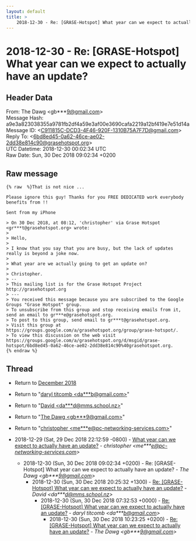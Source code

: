 ```yaml
---
layout: default
title: >
    2018-12-30 - Re: [GRASE-Hotspot] What year can we expect to actually have an update?
---
```


# 2018-12-30 - Re: [GRASE-Hotspot] What year can we expect to actually have an update?

## Header Data

From: The Dawg \<gb***9@gmail.com\><br>
Message Hash: a9e3a823038355a9781fb2df4a59e3af00e3690cafa2219a12bf419e7e51d14a<br>
Message ID: \<C911815C-DCD3-4F46-920F-1310B75A7F7D@gmail.com\><br>
Reply To: \<6bd8ed45-0a62-46ce-ae02-2dd38e814c90@grasehotspot.org\><br>
UTC Datetime: 2018-12-30 00:02:34 UTC<br>
Raw Date: Sun, 30 Dec 2018 09:02:34 +0200<br>

## Raw message

```
{% raw  %}That is not nice ...

Please ignore this guy! Thanks for you FREE DEDICATED work everybody benefits from !!

Sent from my iPhone

> On 30 Dec 2018, at 08:12, 'christopher' via Grase Hotspot <gr***t@grasehotspot.org> wrote:
> 
> Hello,
> 
> I know that you say that you are busy, but the lack of updates really is beyond a joke now.
> 
> What year are we actually going to get an update on?
> 
> Christopher.
> -- 
> This mailing list is for the Grase Hotspot Project http://grasehotspot.org
> --- 
> You received this message because you are subscribed to the Google Groups "Grase Hotspot" group.
> To unsubscribe from this group and stop receiving emails from it, send an email to gr***e@grasehotspot.org.
> To post to this group, send email to gr***t@grasehotspot.org.
> Visit this group at https://groups.google.com/a/grasehotspot.org/group/grase-hotspot/.
> To view this discussion on the web visit https://groups.google.com/a/grasehotspot.org/d/msgid/grase-hotspot/6bd8ed45-0a62-46ce-ae02-2dd38e814c90%40grasehotspot.org.
{% endraw %}
```

## Thread

+ Return to [December 2018](/archive/2018/12)

+ Return to "[daryl titcomb <da***b<span>@</span>gmail.com>](/authors/da___b_at_gmail_com)"
+ Return to "[David <da***d<span>@</span>mms.school.nz>](/authors/da___d_at_mms_school_nz)"
+ Return to "[The Dawg <gb***9<span>@</span>gmail.com>](/authors/gb___9_at_gmail_com)"
+ Return to "[christopher <me***e<span>@</span>pc-networking-services.com>](/authors/me___e_at_pcnetworkingservices_com)"

+ 2018-12-29 (Sat, 29 Dec 2018 22:12:59 -0800) - [What year can we expect to actually have an update?](/archive/2018/12/d122903beb1114b080aa26cc2644b4b092a8a774204fa403280680ed79c928e4) - _christopher \<me***e@pc-networking-services.com\>_
  + 2018-12-30 (Sun, 30 Dec 2018 09:02:34 +0200) - Re: [GRASE-Hotspot] What year can we expect to actually have an update? - _The Dawg \<gb***9@gmail.com\>_
    + 2018-12-30 (Sun, 30 Dec 2018 20:25:32 +1300) - [Re: [GRASE-Hotspot] What year can we expect to actually have an update?](/archive/2018/12/7326054a3483289655554c5fe9fcc9e95924f51e7a15e3d583caa6599b7dd1b9) - _David \<da***d@mms.school.nz\>_
      + 2018-12-30 (Sun, 30 Dec 2018 07:32:53 +0000) - [Re: [GRASE-Hotspot] What year can we expect to actually have an update?](/archive/2018/12/191016a4f29781c48de18838428e1c57ecce98940c045c827d2dd2ce327568d1) - _daryl titcomb \<da***b@gmail.com\>_
        + 2018-12-30 (Sun, 30 Dec 2018 10:23:25 +0200) - [Re: [GRASE-Hotspot] What year can we expect to actually have an update?](/archive/2018/12/da55fb72fe3488114012fa07e0995fe147b831f3144fda3cdfa549f14cfa6563) - _The Dawg \<gb***9@gmail.com\>_

